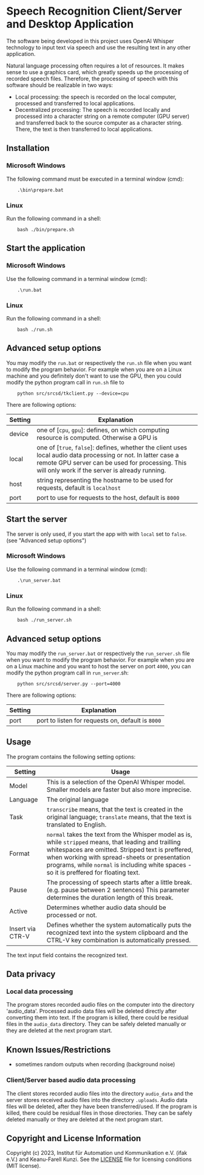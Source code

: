 # Speech Recognition Client/Server and Desktop Application

The software being developed in this project uses OpenAI Whisper technology to input text via speech and use the resulting text in any other application.

Natural language processing often requires a lot of resources. It makes sense to use a graphics card, which greatly speeds up the processing of recorded speech files. Therefore, the processing of speech with this software should be realizable in two ways:

- Local processing: the speech is recorded on the local computer, processed and transferred to local applications.
- Decentralized processing: The speech is recorded locally and processed into a character string on a remote computer (GPU server) and transferred back to the source computer as a character string. There, the text is then transferred to local applications.



## Installation

### Microsoft Windows

The following command must be executed in a terminal window (cmd):

```
    .\bin\prepare.bat
```

### Linux

Run the following command in a shell:

```
    bash ./bin/prepare.sh
```


## Start the application

### Microsoft Windows

Use the following command in a terminal window (cmd):

```
    .\run.bat
```

### Linux

Run the following command in a shell:

```
    bash ./run.sh
```

## Advanced setup options

You may modify the `run.bat` or respectively the `run.sh` file when you want to modify the program behavior.
For example when you are on a Linux machine and you definitely don't want to use the GPU, then you
could modify the python program call in `run.sh` file to

```
    python src/srcsd/tkclient.py --device=cpu
```

There are following options:

| Setting | Explanation |
|---------|-------------|
| device | one of [`cpu`, `gpu`]: defines, on which computing resource is computed. Otherwise a GPU is |
| local | one of [`true`, `false`]: defines, whether the client uses local audio data processing or not. In latter case a remote GPU server can be used for processing. This will only work if the server is already running.
| host | string representing the hostname to be used for requests, default is `localhost` |
| port | port to use for requests to the host, default is `8000` |


## Start the server

The server is only used, if you start the app with with `local` set to `false`. (see "Advanced setup options")

### Microsoft Windows

Use the following command in a terminal window (cmd):

```
    .\run_server.bat
```

### Linux

Run the following command in a shell:

```
    bash ./run_server.sh
```

## Advanced setup options

You may modify the `run_server.bat` or respectively the `run_server.sh` file when you want to modify the program behavior.
For example when you are on a Linux machine and you want to host the server on port `4000`, you can modify the python program call in `run_server`.sh:

```
    python src/srcsd/server.py --port=4000
```

There are following options:

| Setting | Explanation |
|---------|-------------|
| port | port to listen for requests on, default is `8000`  |


## Usage

The program contains the following setting options:

| Setting  | Usage |
|----------|-------|
| Model | This is a selection of the OpenAI Whisper model. Smaller models are faster but also more imprecise.|
| Language | The original language |
| Task | `transcribe` means, that the text is created in the original language; `translate` means, that the text is translated to English. |
| Format   | `normal` takes the text from the Whisper model as is, while `stripped` means, that leading and trailling whitespaces are omitted. Stripped text is preffered, when working with spread-sheets or presentation programs, while `normal` is including white spaces - so it is preffered for floating text. |
| Pause | The processing of speech starts after a little break. (e.g. pause between 2 sentences) This parameter determines the duration length of this break. |
| Active | Determines whether audio data should be processed or not. |
| Insert via CTR-V | Defines whether the system automatically puts the recognized text into the system clipboard and the CTRL-V key combination is automatically pressed. |

The text input field contains the recognized text.


## Data privacy

### Local data processing

The program stores recorded audio files on the computer into the directory 'audio_data'.
Processed audio data files will be deleted directly after converting them into text.
If the program is killed, there could be residual files in the `audio_data` directory.
They can be safely deleted manually or they are deleted at the next program start.


## Known Issues/Restrictions

* sometimes random outputs when recording (background noise)

### Client/Server based audio data processing

The client stores recorded audio files into the directory `audio_data` and the server stores received audio files into the directory `.uploads`.
Audio data files will be deleted, after they have been transferred/used.
If the program is killed, there could be residual files in those directories.
They can be safely deleted manually or they are deleted at the next program start.


## Copyright and License Information

Copyright (c) 2023, Institut für Automation und Kommunikation e.V. (ifak e.V.) and Keanu-Farell Kunzi.
See the [LICENSE](./LICENSE) file for licensing conditions (MIT license).